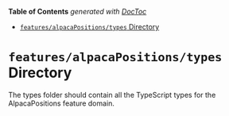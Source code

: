<!-- START doctoc generated TOC please keep comment here to allow auto update -->
<!-- DON'T EDIT THIS SECTION, INSTEAD RE-RUN doctoc TO UPDATE -->

**Table of Contents** _generated with [DocToc](https://github.com/thlorenz/doctoc)_

- [`features/alpacaPositions/types` Directory](#featuresalpacapositionstypes-directory)

<!-- END doctoc generated TOC please keep comment here to allow auto update -->

# `features/alpacaPositions/types` Directory

The types folder should contain all the TypeScript types for the AlpacaPositions feature domain.
